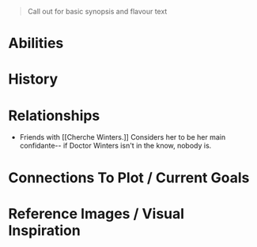 > Call out for basic synopsis and flavour text

# Abilities

# History

# Relationships
- Friends with [[Cherche Winters.]] Considers her to be her main confidante-- if Doctor Winters isn't in the know, nobody is.
# Connections To Plot / Current Goals

# Reference Images / Visual Inspiration
